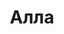 ---
title: "Алла"
description: "Элегантная, милая девушка. У меня есть внешняя и внутренняя красота. Я девушка, с которой можно выйти в светское общество и вы получите кайф от того, какая с вами леди. ВИП мероприятия, вечеринки, ужин в ресторане. Пишите в Агентство, менеджер все организует."
Price: "От 1000$"
height: "177"
weight: "48"
age: "24"
folder: alla
bustSize: "3"
hairColor: "brunet"
visa: "europe"
mainImage: alla.webp
images:
  - 2.webp
  - 3.webp
---
